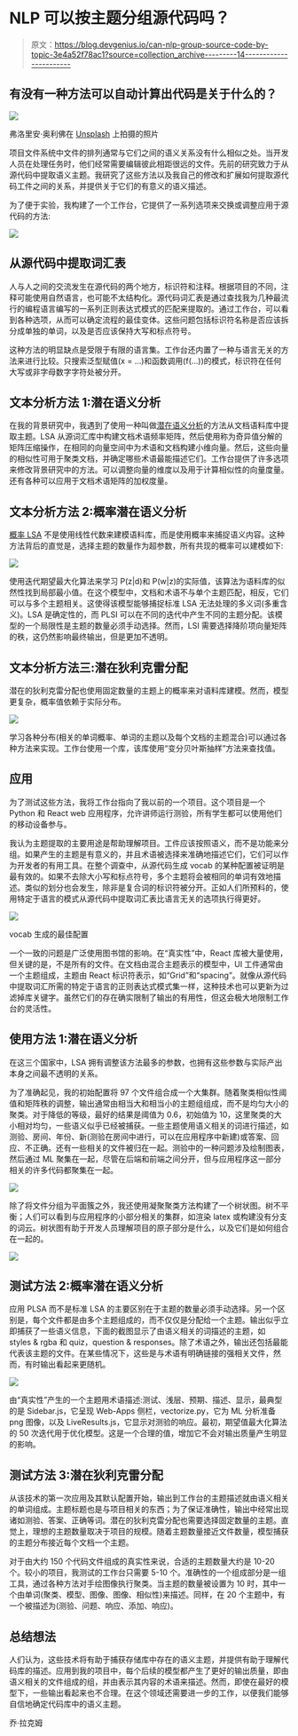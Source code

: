 # NLP 可以按主题分组源代码吗？

> 原文：<https://blog.devgenius.io/can-nlp-group-source-code-by-topic-3e4a52f78ac1?source=collection_archive---------14----------------------->

## 有没有一种方法可以自动计算出代码是关于什么的？

![](img/14d8b6902b229f553356ca0ebfba89a6.png)

弗洛里安·奥利佛在 [Unsplash](https://unsplash.com?utm_source=medium&utm_medium=referral) 上拍摄的照片

项目文件系统中文件的排列通常与它们之间的语义关系没有什么相似之处。当开发人员在处理任务时，他们经常需要编辑彼此相距很远的文件。先前的研究致力于从源代码中提取语义主题。我研究了这些方法以及我自己的修改和扩展如何提取源代码工件之间的关系，并提供关于它们的有意义的语义描述。

为了便于实验，我构建了一个工作台，它提供了一系列选项来交换或调整应用于源代码的方法:

![](img/c66bfcb88be6b892200ddf12c4a83774.png)

## 从源代码中提取词汇表

人与人之间的交流发生在源代码的两个地方，标识符和注释。根据项目的不同，注释可能使用自然语言，也可能不太结构化。源代码词汇表是通过查找我为几种最流行的编程语言编写的一系列正则表达式模式的匹配来提取的。通过工作台，可以看到各种选项，从而可以确定流程的最佳变体。这些问题包括标识符名称是否应该拆分成单独的单词，以及是否应该保持大写和标点符号。

这种方法的明显缺点是受限于有限的语言集。工作台还内置了一种与语言无关的方法来进行比较。只搜索泛型赋值(x = …)和函数调用(f(…))的模式，标识符在任何大写或非字母数字字符处被分开。

## 文本分析方法 1:潜在语义分析

在我的背景研究中，我遇到了使用一种叫做[潜在语义分析](https://en.wikipedia.org/wiki/Latent_semantic_analysis)的方法从文档语料库中提取主题。LSA 从源词汇库中构建文档术语频率矩阵，然后使用称为奇异值分解的矩阵压缩操作，在相同的向量空间中为术语和文档构建小维向量。然后，这些向量的相似性可用于聚类文档，并确定哪些术语最能描述它们。工作台提供了许多选项来修改背景研究中的方法。可以调整向量的维度以及用于计算相似性的向量度量。还有各种可以应用于文档术语矩阵的加权度量。

## 文本分析方法 2:概率潜在语义分析

[概率 LSA](https://en.wikipedia.org/wiki/Probabilistic_latent_semantic_analysis) 不是使用线性代数来建模语料库，而是使用概率来捕捉语义内容。这种方法背后的直觉是，选择主题的数量作为超参数，所有共现的概率可以建模如下:

![](img/910ab166646d137c92e2c4d9abd5f0db.png)

使用迭代期望最大化算法来学习 P(z|d)和 P(w|z)的实际值，该算法为语料库的似然性找到局部最小值。在这个模型中，文档和术语不与单个主题匹配，相反，它们可以与多个主题相关。这使得该模型能够捕捉标准 LSA 无法处理的多义词(多重含义)。LSA 是确定性的，而 PLSI 可以在不同的迭代中产生不同的主题分配。该模型的一个局限性是主题的数量必须手动选择。然而，LSI 需要选择降阶项向量矩阵的秩，这仍然影响最终输出，但是更加不透明。

## 文本分析方法三:潜在狄利克雷分配

潜在的狄利克雷分配也使用固定数量的主题上的概率来对语料库建模。然而，模型更复杂，概率值依赖于实际分布。

![](img/579073e873857f51a1416943d6b2c635.png)

学习各种分布(相关的单词概率、单词的主题以及每个文档的主题混合)可以通过各种方法来实现。工作台使用一个库，该库使用“变分贝叶斯抽样”方法来查找值。

## 应用

为了测试这些方法，我将工作台指向了我以前的一个项目。这个项目是一个 Python 和 React web 应用程序，允许讲师运行测验，所有学生都可以使用他们的移动设备参与。

我认为主题提取的主要用途是帮助理解项目。工件应该按照语义，而不是功能来分组。如果产生的主题是有意义的，并且术语被选择来准确地描述它们，它们可以作为开发者的有用工具。在整个调查中，从源代码生成 vocab 的某种配置被证明是最有效的。如果不去除大小写和标点符号，多个主题将会被相同的单词有效地描述。类似的划分也会发生，除非是复合词的标识符被分开。正如人们所预料的，使用特定于语言的模式从源代码中提取词汇表比语言无关的选项执行得更好。

![](img/bd476e18c46c27806ff7ca3d70184d40.png)

vocab 生成的最佳配置

一个一致的问题是广泛使用图书馆的影响。在“真实性”中，React 库被大量使用，但关键的是，不是所有的文件。在文档由混合主题表示的模型中，UI 工件通常由一个主题组成，主题由 React 标识符表示，如“Grid”和“spacing”。就像从源代码中提取词汇所需的特定于语言的正则表达式模式集一样，这种技术也可以更新为过滤掉库关键字。虽然它们的存在确实限制了输出的有用性，但这会极大地限制工作台的灵活性。

## 使用方法 1:潜在语义分析

在这三个国家中，LSA 拥有调整该方法最多的参数，也拥有这些参数与实际产出本身之间最不透明的关系。

为了准确起见，我的初始配置将 97 个文件组合成一个大集群。随着聚类相似性阈值和矩阵秩的调整，输出通常由相当大和相当小的主题组组成，而不是均匀大小的聚类。对于降低的等级，最好的结果是阈值为 0.6，初始值为 10，这里聚类的大小相对均匀，一些语义似乎已经被捕获。一些主题使用语义相关的词进行描述，如测验、房间、年份、新(测验在房间中进行，可以在应用程序中新建)或答案、回应、不正确。还有一些相关的文件被归在一起。测验中的一种问题涉及绘制图表，然后通过 ML 聚集在一起，尽管在后端和前端之间分开，但与应用程序这一部分相关的许多代码都聚集在一起。

![](img/bd75301b7b0a74ed6aa12f181cbec5e9.png)

除了将文件分组为平面簇之外，我还使用凝聚聚类方法构建了一个树状图。树不平衡；人们可以看到与应用程序的小部分相关的集群，如渲染 latex 或构建没有分支的词云。树状图有助于开发人员理解项目的原子部分是什么，以及它们是如何组合在一起的。

![](img/227d1e09abb64e5090622e85f2fdd34a.png)

## 测试方法 2:概率潜在语义分析

应用 PLSA 而不是标准 LSA 的主要区别在于主题的数量必须手动选择。另一个区别是，每个文件都是由多个主题组成的，而不仅仅是分配给一个主题。输出似乎立即捕获了一些语义信息，下面的截图显示了由语义相关的词描述的主题，如 styles & rgba 和 quiz，question & responses。除了术语之外，输出还包括最能代表该主题的文件。在某些情况下，这些是与术语有明确链接的强相关文件，然而，有时输出看起来更随机。

![](img/d1f546a4f75e588045b5426d1b7da3e1.png)

由“真实性”产生的一个主题用术语描述:测试、浅层、预期、描述、显示，最典型的是 Sidebar.js，它呈现 Web-Apps 侧栏，vectorize.py，它为 ML 分析准备 png 图像，以及 LiveResults.js，它显示对测验的响应。最初，期望值最大化算法的 50 次迭代用于优化模型。这是一个合理的值，增加它不会对输出质量产生明显的影响。

## 测试方法 3:潜在狄利克雷分配

从该技术的第一次应用及其默认配置开始，输出到工作台的主题描述就由语义相关的单词组成。主题标题也是与项目相关的东西；为了保证准确性，输出中经常出现诸如测验、答案、正确等词。潜在的狄利克雷分配也需要选择固定数量的主题。直觉上，理想的主题数量取决于项目的规模。随着主题数量接近文件数量，模型捕获的主题分布接近每个文档一个主题。

对于由大约 150 个代码文件组成的真实性来说，合适的主题数量大约是 10-20 个。较小的项目，我测试的工作台只需要 5-10 个。准确性的一个组成部分是一组工具，通过各种方法对手绘图像执行聚类。当主题的数量被设置为 10 时，其中一个由单词(聚类、模型、图像、图像、相似性)来描述。同样，在 20 个主题中，有一个被描述为(测验、问题、响应、添加、响应)。

## 总结想法

人们认为，这些技术将有助于捕获存储库中存在的语义主题，并提供有助于理解代码库的描述。应用到我的项目中，每个后续的模型都产生了更好的输出质量，即由语义相关的文件组成的组，并由表示其内容的术语来描述。然而，即使在最好的模型下，一些输出看起来也不合理。在这个领域还需要进一步的工作，以便我们能够自信地确定代码库中的语义主题。

乔·拉克姆